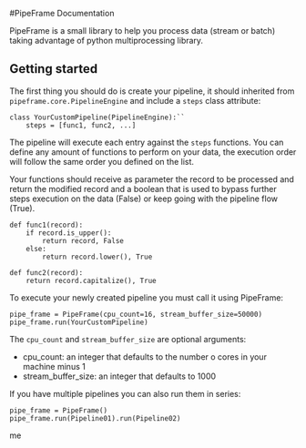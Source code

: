 #PipeFrame Documentation

PipeFrame is a small library to help you process data (stream or batch) taking advantage of python multiprocessing library.


## Getting started

The first thing you should do is create your pipeline, it should inherited from `pipeframe.core.PipelineEngine`
and include a `steps` class attribute:

```
class YourCustomPipeline(PipelineEngine):``
    steps = [func1, func2, ...]
```

The pipeline will execute each entry against the `steps` functions. You can 
define any amount of functions to perform on your data, the execution order
will follow the same order you defined on the list.

Your functions should receive as parameter the record to be processed and return
the modified record and a boolean that is used to bypass further steps execution
on the data (False) or keep going with the pipeline flow (True).

```
def func1(record):
    if record.is_upper():
        return record, False
    else:
        return record.lower(), True 
    
def func2(record):
    return record.capitalize(), True 
```

To execute your newly created pipeline you must call it using PipeFrame:

```
pipe_frame = PipeFrame(cpu_count=16, stream_buffer_size=50000)
pipe_frame.run(YourCustomPipeline)
```

The `cpu_count` and `stream_buffer_size` are optional arguments:

 - cpu_count: an integer that defaults to the number o cores in your machine minus 1
 - stream_buffer_size: an integer that defaults to 1000
 
If you have multiple pipelines you can also run them in series:

```
pipe_frame = PipeFrame()
pipe_frame.run(Pipeline01).run(Pipeline02)
```


  

me